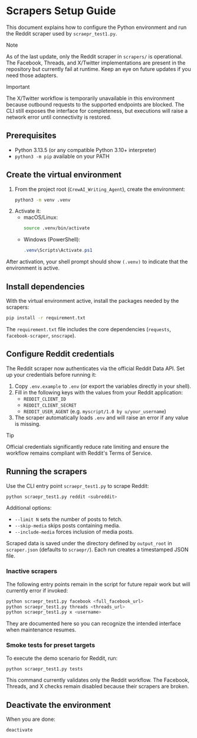 # Scrapers Setup Guide

This document explains how to configure the Python environment and run the Reddit scraper used by `scraepr_test1.py`.

> [!NOTE]
> As of the last update, only the Reddit scraper in `scrapers/` is operational. The Facebook, Threads, and X/Twitter implementations are present in the repository but currently fail at runtime. Keep an eye on future updates if you need those adapters.

> [!IMPORTANT]
> The X/Twitter workflow is temporarily unavailable in this environment because outbound requests to the supported endpoints are blocked. The CLI still exposes the interface for completeness, but executions will raise a network error until connectivity is restored.

## Prerequisites
- Python 3.13.5 (or any compatible Python 3.10+ interpreter)
- `python3 -m pip` available on your PATH

## Create the virtual environment
1. From the project root (`CrewAI_Writing_Agent`), create the environment:
   ```bash
   python3 -m venv .venv
   ```
2. Activate it:
   - macOS/Linux:
     ```bash
     source .venv/bin/activate
     ```
   - Windows (PowerShell):
     ```powershell
     .venv\Scripts\Activate.ps1
     ```

After activation, your shell prompt should show `(.venv)` to indicate that the environment is active.

## Install dependencies
With the virtual environment active, install the packages needed by the scrapers:
```bash
pip install -r requirement.txt
```

The `requirement.txt` file includes the core dependencies (`requests`, `facebook-scraper`, `snscrape`).

## Configure Reddit credentials
The Reddit scraper now authenticates via the official Reddit Data API. Set up your credentials before running it:

1. Copy `.env.example` to `.env` (or export the variables directly in your shell).
2. Fill in the following keys with the values from your Reddit application:
   - `REDDIT_CLIENT_ID`
   - `REDDIT_CLIENT_SECRET`
   - `REDDIT_USER_AGENT` (e.g. `myscript/1.0 by u/your_username`)
3. The scraper automatically loads `.env` and will raise an error if any value is missing.

> [!TIP]
> Official credentials significantly reduce rate limiting and ensure the workflow remains compliant with Reddit's Terms of Service.

## Running the scrapers
Use the CLI entry point `scraepr_test1.py` to scrape Reddit:
```bash
python scraepr_test1.py reddit <subreddit>
```

Additional options:
- `--limit N` sets the number of posts to fetch.
- `--skip-media` skips posts containing media.
- `--include-media` forces inclusion of media posts.

Scraped data is saved under the directory defined by `output_root` in `scraper.json` (defaults to `scraepr/`). Each run creates a timestamped JSON file.

### Inactive scrapers

The following entry points remain in the script for future repair work but will currently error if invoked:

```bash
python scraepr_test1.py facebook <full_facebook_url>
python scraepr_test1.py threads <threads_url>
python scraepr_test1.py x <username>
```

They are documented here so you can recognize the intended interface when maintenance resumes.

### Smoke tests for preset targets

To execute the demo scenario for Reddit, run:

```bash
python scraepr_test1.py tests
```

This command currently validates only the Reddit workflow. The Facebook, Threads, and X checks remain disabled because their scrapers are broken.

## Deactivate the environment
When you are done:
```bash
deactivate
```

